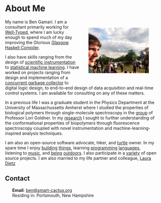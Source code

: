 # About Me

<div style="float: right; padding: 2em;">
  <img alt="A picture of Ben" src="/media/ben-in-berlin.jpeg" style="width: 200px;"/>
</div>

My name is Ben Gamari. I am a consultant primarily working for
[Well-Typed](http://www.well-typed.com/), where I am lucky enough to spend much
of my day improving the
Glorious [Glasgow Haskell Compiler](https://ghc.haskell.org/).

I also have skills ranging from the design of [scientific
instrumentation](http://scitation.aip.org/content/aapt/journal/ajp/82/7/10.1119/1.4869188)
to [statistical machine
learning](/media/papers/icswm2012-delayering.pdf). I
have worked on projects ranging from design and implementation of a [concurrent garbage
collector](http://www.smart-cactus.org/~ben/posts/2018-11-18-nonmoving-gc-for-ghc.html)
to digital logic design, to end-to-end design of data acquisition and real-time
control systems. I am available for consulting on any of these matters.

In a previous life I was a graduate student in the Physics
Department at the University of Massachussetts Amherst where
I studied the properties of biological polymers through
single-molecule spectroscopy in
the [group](http://goldnerlab.physics.umass.edu/wiki/)
of Professor Lori Goldner. In my [research](/research.html) I sought to further
understanding of the conformational properties of biopolymers through
fluorescence spectroscopy coupled with novel instrumentation and
machine-learning-inspired analysis techniques.

I am also an open-source software advocate, hiker, and
[turtle](/media/t-eating-bone.jpeg) owner. In my spare time I enjoy
[building](http://www.publiclab.org/wiki/riffle)
[things](http://www.reprap.org/),
learning [programming](http://www.haskell.org/)
[languages](http://www.rust-lang.org/), listening to
[music](http://www.gatheringofthevibes.com/), and
[being](http://en.wikipedia.org/wiki/Metacomet-Monadnock_Trail)
[outdoors](http://en.wikipedia.org/wiki/Mount_Washington_\(New_Hampshire\)). I
also participate in a [variety](http://www.github.com/bgamari) of open
source projects. I am also married to my life partner and colleague, [Laura
Dietz](https://www.cs.unh.edu/~dietz/)

## Contact

<ul>
  <li style="list-style-type: none;"><b>Email</b>: <a href="mailto:ben@smart-cactus.org">ben@smart-cactus.org</a></li>
  <li style="list-style-type: none;">Residing in: Portsmouth, New Hampshire</li>
</ul>

